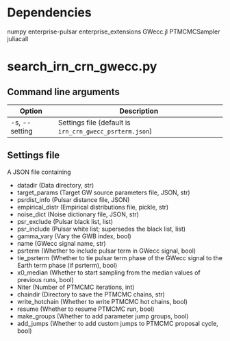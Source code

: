 # Dependencies
numpy
enterprise-pulsar
enterprise_extensions
GWecc.jl
PTMCMCSampler
juliacall

# search_irn_crn_gwecc.py

## Command line arguments

| Option         | Description                                             |
|----------------|---------------------------------------------------------|
| -s, --setting  | Settings file (default is `irn_crn_gwecc_psrterm.json`) | 

## Settings file
A JSON file containing
- datadir (Data directory, str)
- target_params (Target GW source parameters file, JSON, str)
- psrdist_info (Pulsar distance file, JSON)
- empirical_distr (Empirical distributions file, pickle, str)
- noise_dict (Noise dictionary file, JSON, str)
- psr_exclude (Pulsar black list, list<str>)
- psr_include (Pulsar white list; supersedes the black list, list<str>)
- gamma_vary (Vary the GWB index, bool)
- name (GWecc signal name, str)
- psrterm (Whether to include pulsar term in GWecc signal, bool)
- tie_psrterm (Whether to tie pulsar term phase of the GWecc signal to the Earth term phase (if psrterm), bool)
- x0_median (Whether to start sampling from the median values of previous runs, bool)
- Niter (Number of PTMCMC iterations, int)
- chaindir (Directory to save the PTMCMC chains, str)
- write_hotchain (Whether to write PTMCMC hot chains, bool)
- resume (Whether to resume PTMCMC run, bool)
- make_groups (Whether to add parameter jump groups, bool)
- add_jumps (Whether to add custom jumps to PTMCMC proposal cycle, bool)
  
